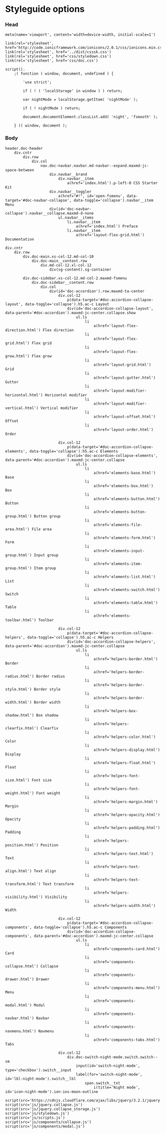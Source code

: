 # Styleguide options

### Head

	meta(name='viewport', content='width=device-width, initial-scale=1')

	link(rel='stylesheet', href='http://code.ionicframework.com/ionicons/2.0.1/css/ionicons.min.css')
	link(rel='stylesheet', href='../dist/csssk.css')
	link(rel='stylesheet', href='css/styledown.css')
	link(rel='stylesheet', href='css/doc.css')

	script().
		;( function ( window, document, undefined ) {

			'use strict';

			if ( ! ( 'localStorage' in window ) ) return;

			var nightMode = localStorage.getItem( 'nightMode' );

			if ( ! nightMode ) return;

			document.documentElement.classList.add( 'night', 'fsmooth' );

		} )( window, document );

### Body

	header.doc-header
		div.cntr
			div.row
				div.col
					nav.doc-navbar.navbar.md-navbar--expand.maxmd-jc-space-between
						div.navbar__brand
							div.navbar__item
								a(href='index.html').p-left-0 CSS Starter Kit
						div.navbar__toggler
							a(href="#!", id='open-fsmenu', data-target='#doc-navbar-collapse', data-toggle='collapse').navbar__item Menu
						div(id='doc-navbar-collapse').navbar__collapse.maxmd-d-none
							ul.navbar__items
								li.navbar__item
									a(href='index.html') Preface
								li.navbar__item
									a(href='layout-flex-grid.html') Documentation

	div.cntr
		div.row
			div.doc-main.xs-col-12.md-col-10
				div.doc-main__content.row
					div.md-col-12.xl-col-12
						div(sg-content).sg-container

			div.doc-sidebar.xs-col-12.md-col-2.maxmd-fsmenu
				div.doc-sidebar__content.row
					div.col
						div(id='doc-accordion').row.maxmd-ta-center
							div.col-12
								p(data-target='#doc-accordion-collapse-layout', data-toggle='collapse').h5.ac-c Layout
								div(id='doc-accordion-collapse-layout', data-parent='#doc-accordion').maxmd-jc-center.collapse.show
									ul.ls
										li
											a(href='layout-flex-direction.html') Flex direction
										li
											a(href='layout-flex-grid.html') Flex grid
										li
											a(href='layout-flex-grow.html') Flex grow
										li
											a(href='layout-grid.html') Grid
										li
											a(href='layout-gutter.html') Gutter
										li
											a(href='layout-modifier-horizontal.html') Horizontal modifier
										li
											a(href='layout-modifier-vertical.html') Vertical modifier
										li
											a(href='layout-offset.html') Offset
										li
											a(href='layout-order.html') Order

							div.col-12
								p(data-target='#doc-accordion-collapse-elements', data-toggle='collapse').h5.ac-c Elements
								div(id='doc-accordion-collapse-elements', data-parent='#doc-accordion').maxmd-jc-center.collapse
									ul.ls
										li
											a(href='elements-base.html') Base
										li
											a(href='elements-box.html') Box
										li
											a(href='elements-button.html') Button
										li
											a(href='elements-button-group.html') Button group
										li
											a(href='elements-file-area.html') File area
										li
											a(href='elements-form.html') Form
										li
											a(href='elements-input-group.html') Input group
										li
											a(href='elements-item-group.html') Item group
										li
											a(href='elements-list.html') List
										li
											a(href='elements-switch.html') Switch
										li
											a(href='elements-table.html') Table
										li
											a(href='elements-toolbar.html') Toolbar

							div.col-12
								p(data-target='#doc-accordion-collapse-helpers', data-toggle='collapse').h5.ac-c Helpers
								div(id='doc-accordion-collapse-helpers', data-parent='#doc-accordion').maxmd-jc-center.collapse
									ul.ls
										li
											a(href='helpers-border.html') Border
										li
											a(href='helpers-border-radius.html') Border radius
										li
											a(href='helpers-border-style.html') Border style
										li
											a(href='helpers-border-width.html') Border width
										li
											a(href='helpers-box-shadow.html') Box shadow
										li
											a(href='helpers-clearfix.html') Clearfix
										li
											a(href='helpers-color.html') Color
										li
											a(href='helpers-display.html') Display
										li
											a(href='helpers-float.html') Float
										li
											a(href='helpers-font-size.html') Font size
										li
											a(href='helpers-font-weight.html') Font weight
										li
											a(href='helpers-margin.html') Margin
										li
											a(href='helpers-opacity.html') Opacity
										li
											a(href='helpers-padding.html') Padding
										li
											a(href='helpers-position.html') Position
										li
											a(href='helpers-text.html') Text
										li
											a(href='helpers-text-align.html') Text align
										li
											a(href='helpers-text-transform.html') Text transform
										li
											a(href='helpers-visibility.html') Visibility
										li
											a(href='helpers-width.html') Width

							div.col-12
								p(data-target='#doc-accordion-collapse-components', data-toggle='collapse').h5.ac-c Components
								div(id='doc-accordion-collapse-components', data-parent='#doc-accordion').maxmd-jc-center.collapse
									ul.ls
										li
											a(href='components-card.html') Card
										li
											a(href='components-collapse.html') Collapse
										li
											a(href='components-drawer.html') Drawer
										li
											a(href='components-menu.html') Menu
										li
											a(href='components-modal.html') Modal
										li
											a(href='components-navbar.html') Navbar
										li
											a(href='components-navmenu.html') Navmenu
										li
											a(href='components-tabs.html') Tabs

							div.col-12
							    div.doc-switch-night-mode.switch.switch--sm
								    input(id='switch-night-mode', type='checkbox').switch__input
								    label(for='switch-night-mode', id='lbl-night-mode').switch__lbl
									    span.switch__txt
										    i(title='Night mode', id='icon-night-mode').ion-ios-moon-outline

	script(src='https://cdnjs.cloudflare.com/ajax/libs/jquery/3.2.1/jquery.min.js')
	script(src='js/jquery.collapse.js')
	script(src='js/jquery.collapse_storage.js')
	script(src='js/styledown.js')
	script(src='js/scripts.js')
	script(src='js/components/collapse.js')
	script(src='js/components/modal.js')
